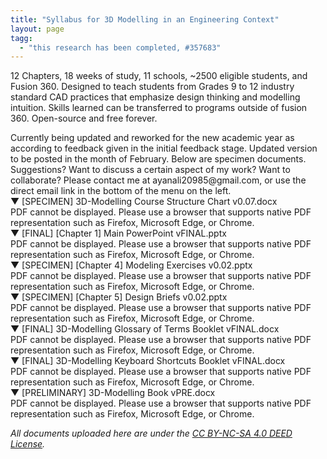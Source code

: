 ```yaml
---
title: "Syllabus for 3D Modelling in an Engineering Context"
layout: page
tagg:
  - "this research has been completed, #357683"
---
```

12 Chapters, 18 weeks of study, 11 schools, ~2500 eligible students, and Fusion 360. Designed to teach students from Grades 9 to 12 industry standard CAD practices that emphasize design thinking and modelling intuition. Skills learned can be transferred to programs outside of fusion 360. <!-- Plans to deploy to ~53 schools or ~15000 eligible students. --> Open-source and free forever.

<div class="content-container" data-bg-image="/assets/images/chevron2.png">
    Currently being updated and reworked for the new academic year as according to feedback given in the initial feedback stage. Updated version to be posted in the month of February. Below are specimen documents.
</div>

<div class="content-container" data-bg-image="/assets/images/chevron2.png">
    Suggestions? Want to discuss a certain aspect of my work? Want to collaborate? Please contact me at ayanali20985@gmail.com, or use the direct email link in the bottom of the menu on the left.
</div>

<div class="content-container-blue">
    <div class="dropdown-header">
        <span class="dropdown-icon">&#9660;</span> <!-- Down-arrow icon -->
        [SPECIMEN] 3D-Modelling Course Structure Chart v0.07.docx
    </div>
    <div class="dropdown-header" class="dropdown-content">
        <div class="pdf-container">
            <object class="pdf-object" data="/assets/pdf/3D-Modelling Pacing Chart v0.07.pdf" type="application/pdf">
                <div class="pdf-fallback">
                    PDF cannot be displayed. Please use a browser that supports native PDF representation such as Firefox, Microsoft Edge, or Chrome.
                </div>
            </object>
        </div>
    </div>
</div>

<div class="content-container-blue">
    <div class="dropdown-header">
        <span class="dropdown-icon">&#9660;</span> <!-- Down-arrow icon -->
        [FINAL] [Chapter 1] Main PowerPoint vFINAL.pptx
    </div>
    <div class="dropdown-header" class="dropdown-content">
        <div class="pdf-container">
            <object class="pdf-object" data="/assets/pdf/C1 Main PowerPoint vFINAL.pdf" type="application/pdf">
                <div class="pdf-fallback">
                    PDF cannot be displayed. Please use a browser that supports native PDF representation such as Firefox, Microsoft Edge, or Chrome.
                </div>
            </object>
        </div>
    </div>
</div>

<div class="content-container-blue">
    <div class="dropdown-header">
        <span class="dropdown-icon">&#9660;</span> <!-- Down-arrow icon -->
        [SPECIMEN] [Chapter 4] Modeling Exercises v0.02.pptx
    </div>
    <div class="dropdown-header" class="dropdown-content">
        <div class="pdf-container">
            <object class="pdf-object" data="/assets/pdf/C4 Modeling Exercises v0.02.pdf" type="application/pdf">
                <div class="pdf-fallback">
                    PDF cannot be displayed. Please use a browser that supports native PDF representation such as Firefox, Microsoft Edge, or Chrome.
                </div>
            </object>
        </div>
    </div>
</div>

<div class="content-container-blue">
    <div class="dropdown-header">
        <span class="dropdown-icon">&#9660;</span> <!-- Down-arrow icon -->
        [SPECIMEN] [Chapter 5] Design Briefs v0.02.pptx
    </div>
    <div class="dropdown-header" class="dropdown-content">
        <div class="pdf-container">
            <object class="pdf-object" data="/assets/pdf/C5 Design Briefs v0.02.pdf" type="application/pdf">
                <div class="pdf-fallback">
                    PDF cannot be displayed. Please use a browser that supports native PDF representation such as Firefox, Microsoft Edge, or Chrome.
                </div>
            </object>
        </div>
    </div>
</div>

<div class="content-container-blue">
    <div class="dropdown-header">
        <span class="dropdown-icon">&#9660;</span> <!-- Down-arrow icon -->
        [FINAL] 3D-Modelling Glossary of Terms Booklet vFINAL.docx
    </div>
    <div class="dropdown-header" class="dropdown-content">
        <div class="pdf-container">
            <object class="pdf-object" data="/assets/pdf/3D-Modelling Glossary of Terms Booklet v0.02.pdf" type="application/pdf">
                <div class="pdf-fallback">
                    PDF cannot be displayed. Please use a browser that supports native PDF representation such as Firefox, Microsoft Edge, or Chrome.
                </div>
            </object>
        </div>
    </div>
</div>

<div class="content-container-blue">
    <div class="dropdown-header">
        <span class="dropdown-icon">&#9660;</span> <!-- Down-arrow icon -->
        [FINAL] 3D-Modelling Keyboard Shortcuts Booklet vFINAL.docx
    </div>
    <div class="dropdown-header" class="dropdown-content">
        <div class="pdf-container">
            <object class="pdf-object" data="/assets/pdf/3D-Modelling Keyboard Shortcuts Booklet v0.03 .pdf" type="application/pdf">
                <div class="pdf-fallback">
                    PDF cannot be displayed. Please use a browser that supports native PDF representation such as Firefox, Microsoft Edge, or Chrome.
                </div>
            </object>
        </div>
    </div>
</div>

<div class="content-container-blue">
    <div class="dropdown-header">
        <span class="dropdown-icon">&#9660;</span> <!-- Down-arrow icon -->
        [PRELIMINARY] 3D-Modelling Book vPRE.docx
    </div>
    <div class="dropdown-header" class="dropdown-content">
        <div class="pdf-container">
            <object class="pdf-object" data="/assets/pdf/3D-Modelling Book vPRE.pdf" type="application/pdf">
                <div class="pdf-fallback">
                    PDF cannot be displayed. Please use a browser that supports native PDF representation such as Firefox, Microsoft Edge, or Chrome.
                </div>
            </object>
        </div>
    </div>
</div>

*All documents uploaded here are under the [CC BY-NC-SA 4.0 DEED License](https://creativecommons.org/licenses/by-nc-sa/4.0/).*